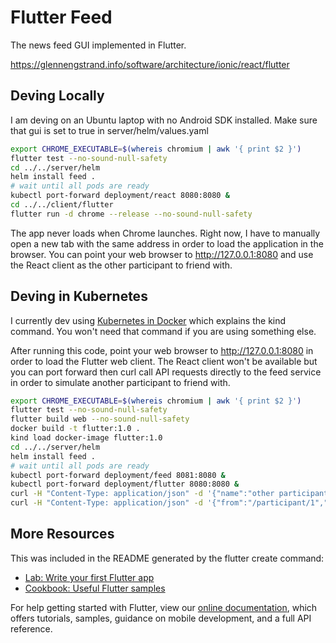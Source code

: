 # Flutter Feed

The news feed GUI implemented in Flutter.

https://glennengstrand.info/software/architecture/ionic/react/flutter

## Deving Locally

I am deving on an Ubuntu laptop with no Android SDK installed. Make sure that gui is set to true in server/helm/values.yaml

```bash
export CHROME_EXECUTABLE=$(whereis chromium | awk '{ print $2 }')
flutter test --no-sound-null-safety
cd ../../server/helm
helm install feed .
# wait until all pods are ready
kubectl port-forward deployment/react 8080:8080 &
cd ../../client/flutter
flutter run -d chrome --release --no-sound-null-safety
```

The app never loads when Chrome launches. Right now, I have to manually open a new tab with the same address in order to load the application in the browser. You can point your web browser to http://127.0.0.1:8080 and use the React client as the other participant to friend with.

## Deving in Kubernetes

I currently dev using [Kubernetes in Docker](https://kind.sigs.k8s.io/) which explains the kind command. You won't need that command if you are using something else.

After running this code, point your web browser to http://127.0.0.1:8080 in order to load the Flutter web client. The React client won't be available but you can port forward then curl call API requests directly to the feed service in order to simulate another participant to friend with.

```bash
export CHROME_EXECUTABLE=$(whereis chromium | awk '{ print $2 }')
flutter test --no-sound-null-safety
flutter build web --no-sound-null-safety
docker build -t flutter:1.0 .
kind load docker-image flutter:1.0 
cd ../../server/helm
helm install feed .
# wait until all pods are ready
kubectl port-forward deployment/feed 8081:8080 &
kubectl port-forward deployment/flutter 8080:8080 &
curl -H "Content-Type: application/json" -d '{"name":"other participant"}' http://localhost:8081/participant
curl -H "Content-Type: application/json" -d '{"from":"/participant/1","subject":"testing flutter","story":"search for this in order to test friending"}' http://localhost:8081/participant/1/outbound
```

## More Resources

This was included in the README generated by the flutter create command:

- [Lab: Write your first Flutter app](https://flutter.dev/docs/get-started/codelab)
- [Cookbook: Useful Flutter samples](https://flutter.dev/docs/cookbook)

For help getting started with Flutter, view our
[online documentation](https://flutter.dev/docs), which offers tutorials,
samples, guidance on mobile development, and a full API reference.
